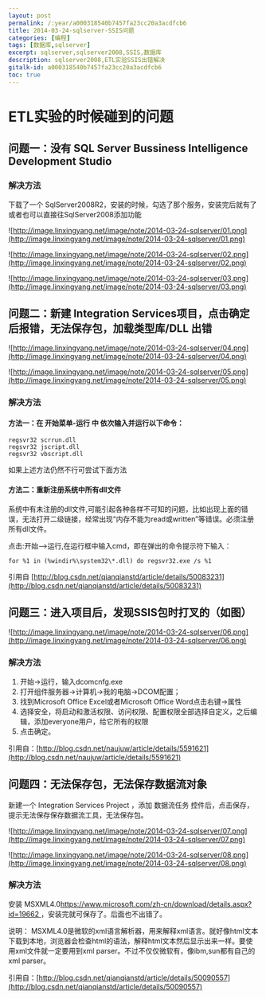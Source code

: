 ```yaml
---
layout: post
permalink: /:year/a000318540b7457fa23cc20a3acdfcb6
title: 2014-03-24-sqlserver-SSIS问题
categories: [编程]
tags: [数据库,sqlserver]
excerpt: sqlserver,sqlserver2008,SSIS,数据库
description: sqlserver2008,ETL实验SSIS出错解决
gitalk-id: a000318540b7457fa23cc20a3acdfcb6
toc: true
---
```


# ETL实验的时候碰到的问题

## 问题一：没有 SQL Server Bussiness Intelligence Development Studio

### 解决方法

下载了一个  SqlServer2008R2，安装的时候，勾选了那个服务，安装完后就有了
或者也可以直接往SqlServer2008添加功能

![http://image.linxingyang.net/image/note/2014-03-24-sqlserver/01.png](http://image.linxingyang.net/image/note/2014-03-24-sqlserver/01.png)

![http://image.linxingyang.net/image/note/2014-03-24-sqlserver/02.png](http://image.linxingyang.net/image/note/2014-03-24-sqlserver/02.png)

![http://image.linxingyang.net/image/note/2014-03-24-sqlserver/03.png](http://image.linxingyang.net/image/note/2014-03-24-sqlserver/03.png)

## 问题二：新建 Integration Services项目，点击确定后报错，无法保存包，加载类型库/DLL 出错

![http://image.linxingyang.net/image/note/2014-03-24-sqlserver/04.png](http://image.linxingyang.net/image/note/2014-03-24-sqlserver/04.png)

![http://image.linxingyang.net/image/note/2014-03-24-sqlserver/05.png](http://image.linxingyang.net/image/note/2014-03-24-sqlserver/05.png)

### 解决方法

#### 方法一：在 开始菜单-运行 中 依次输入并运行以下命令：

```
regsvr32 scrrun.dll  
regsvr32 jscript.dll 
regsvr32 vbscript.dll
```
 
如果上述方法仍然不行可尝试下面方法 

#### 方法二：重新注册系统中所有dll文件 

系统中有未注册的dll文件,可能引起各种各样不可知的问题，比如出现上面的错误，无法打开二级链接，经常出现“内存不能为read或written”等错误。必须注册所有dll文件。 

点击:开始-->运行,在运行框中输入cmd，即在弹出的命令提示符下输入：

```
for %1 in (%windir%\system32\*.dll) do regsvr32.exe /s %1
```

引用自 [http://blog.csdn.net/qianqianstd/article/details/50083231](http://blog.csdn.net/qianqianstd/article/details/50083231)

## 问题三：进入项目后，发现SSIS包时打叉的（如图）

![http://image.linxingyang.net/image/note/2014-03-24-sqlserver/06.png](http://image.linxingyang.net/image/note/2014-03-24-sqlserver/06.png)

### 解决方法

1. 开始->运行，输入dcomcnfg.exe
2. 打开组件服务器->计算机->我的电脑->DCOM配置；
3. 找到Microsoft Office Excel或者Microsoft Office Word点击右键->属性
4. 选择安全，将启动和激活权限、访问权限、配置权限全部选择自定义，之后编辑，添加everyone用户，给它所有的权限
5. 点击确定。

引用自：[http://blog.csdn.net/naujuw/article/details/5591621](http://blog.csdn.net/naujuw/article/details/5591621)

## 问题四：无法保存包，无法保存数据流对象

新建一个 Integration Services Project ，添加  数据流任务  控件后，点击保存，提示无法保存保存数据流工具，无法保存包。

![http://image.linxingyang.net/image/note/2014-03-24-sqlserver/07.png](http://image.linxingyang.net/image/note/2014-03-24-sqlserver/07.png)

![http://image.linxingyang.net/image/note/2014-03-24-sqlserver/08.png](http://image.linxingyang.net/image/note/2014-03-24-sqlserver/08.png)

### 解决方法

安装  MSXML4.0[https://www.microsoft.com/zh-cn/download/details.aspx?id=19662 ](https://www.microsoft.com/zh-cn/download/details.aspx?id=19662 )，安装完就可保存了。后面也不出错了。

说明：
MSXML4.0是微软的xml语言解析器，用来解释xml语言。就好像html文本下载到本地，浏览器会检查html的语法，解释html文本然后显示出来一样。要使用xml文件就一定要用到xml parser。不过不仅仅微软有，像ibm,sun都有自己的xml parser。

引用自：[http://blog.csdn.net/qianqianstd/article/details/50090557](http://blog.csdn.net/qianqianstd/article/details/50090557)
